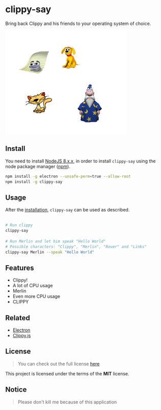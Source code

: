 # clippy-say

Bring back Clippy and his friends to your operating system of choice.

![Preview](.github/preview.png)

## Install

You need to install [NodeJS 8.x.x](https://nodejs.org/en/), in order to install `clippy-say` using the node package manager ([npm](https://docs.npmjs.com/getting-started/what-is-npm)).

```bash
npm install -g electron --unsafe-perm=true --allow-root
npm install -g clippy-say
```
## Usage

After the [installation](#install), `clippy-say` can be used as described.

```bash

# Run clippy
clippy-say

# Run Merlin and let him speak "Hello World"
# Possible characters: "Clippy", "Merlin", "Rover" and "Links"
clippy-say Merlin --speak "Hello World"

```

## Features

- Clippy!
- A lot of CPU usage
- Merlin
- Even more CPU usage
- CLIPPY

## Related

- [Electron](https://github.com/electron/electron)
- [Clippy.js](https://www.smore.com/clippy-js)

## License

>You can check out the full license [here](LICENSE)

This project is licensed under the terms of the **MIT** license.


## Notice

> Please don't kill me because of this application
